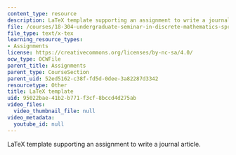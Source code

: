 ```yaml
---
content_type: resource
description: LaTeX template supporting an assignment to write a journal article.
file: /courses/18-304-undergraduate-seminar-in-discrete-mathematics-spring-2015/95022bae41b2b771f3cf8bccd4d275ab_template.tex
file_type: text/x-tex
learning_resource_types:
- Assignments
license: https://creativecommons.org/licenses/by-nc-sa/4.0/
ocw_type: OCWFile
parent_title: Assignments
parent_type: CourseSection
parent_uid: 52ed5162-c38f-fd5d-0dee-3a82287d3342
resourcetype: Other
title: LaTeX template
uid: 95022bae-41b2-b771-f3cf-8bccd4d275ab
video_files:
  video_thumbnail_file: null
video_metadata:
  youtube_id: null
---
```

LaTeX template supporting an assignment to write a journal article.